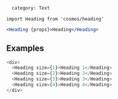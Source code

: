 ```meta
  category: Text
```

`import Heading from 'cosmos/heading'`

```jsx
<Heading {props}>Heading</Heading>
```

## Examples

```js
<div>
  <Heading size={1}>Heading 1</Heading>
  <Heading size={2}>Heading 2</Heading>
  <Heading size={3}>Heading 3</Heading>
  <Heading size={4}>Heading 4</Heading>
</div>
```
